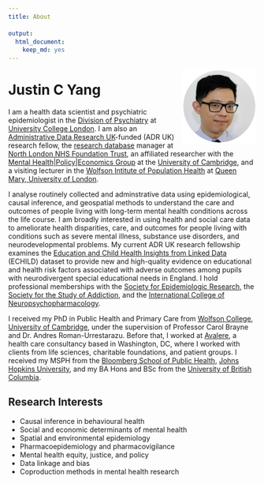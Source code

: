 ```yaml
---
title: About

output:
  html_document:
    keep_md: yes
---
```


<div id = "profile" align="center" style="max-width:30%;min-width:80px;float:right;"><img src="profile_circle.png" alt="Headshot of Justin C Yang" alt="Justin C Yang, PhD" /> <a href = "https://orcid.org/0000-0003-2881-4906"><i class="ai ai-orcid fa-2x"></i></a> <a href = "https://scholar.google.com/citations?user=o-MsbBYAAAAJ"><i class="ai ai-google-scholar fa-2x"></i></a>  <a href = "https://www.linkedin.com/in/yangjustinc"><i class="fa-brands fa-linkedin fa-2x"></i></a></div>

# Justin C Yang 

I am a health data scientist and psychiatric epidemiologist in the [Division of Psychiatry](https://www.ucl.ac.uk/psychiatry) at [University College London](https://www.ucl.ac.uk). I am also an [Administrative Data Research UK](https://www.adruk.org)-funded (ADR UK) research fellow, the [research database](https://www.northlondonmentalhealth.nhs.uk/research-database-) manager at [North London NHS Foundation Trust](https://www.northlondonmentalhealth.nhs.uk), an affiliated researcher with the [Mental Health|Policy|Economics Group](https://www.mentalhealthpolicyeconomicsgroup.com) at the [University of Cambridge](https://www.cam.ac.uk), and a visiting lecturer in the [Wolfson Intitute of Population Health](https://www.qmul.ac.uk/wiph) at [Queen Mary, University of London](https://www.qmul.ac.uk). 

I analyse routinely collected and adminstrative data using epidemiological, causal inference, and geospatial methods to understand the care and outcomes of people living with long-term mental health conditions across the life course. I am broadly interested in using health and social care data to ameliorate health disparities, care, and outcomes for people living with conditions such as severe mental illness, substance use disorders, and neurodevelopmental problems. My current ADR UK research fellowship examines the [Education and Child Health Insights from Linked Data](https://www.echild.ac.uk) (ECHILD) dataset to provide new and high-quality evidence on educational and health risk factors associated with adverse outcomes among pupils with neurodivergent special educational needs in England. I hold professional memberships with the [Society for Epidemiologic Research](https://epiresearch.org), the [Society for the Study of Addiction](https://www.addiction-ssa.org), and the [International College of Neuropsychopharmacology](https://cinp.org).

I received my PhD in Public Health and Primary Care from [Wolfson College](https://www.wolfson.cam.ac.uk), [University of Cambridge](https://www.cam.ac.uk), under the supervision of Professor Carol Brayne and Dr. Andres Roman-Urrestarazu. Before that, I worked at [Avalere](https://avalere.com), a health care consultancy based in Washington, DC, where I worked with clients from life sciences, charitable foundations, and patient groups. I received my MSPH from the [Bloomberg School of Public Health](https://publichealth.jhu.edu), [Johns Hopkins University](https://www.jhu.edu), and my BA Hons and BSc from the [University of British Columbia](https://www.ubc.ca).

## Research Interests
- Causal inference in behavioural health
- Social and economic determinants of mental health
- Spatial and environmental epidemiology
- Pharmacoepidemiology and pharmacovigilance
- Mental health equity, justice, and policy
- Data linkage and bias
- Coproduction methods in mental health research
